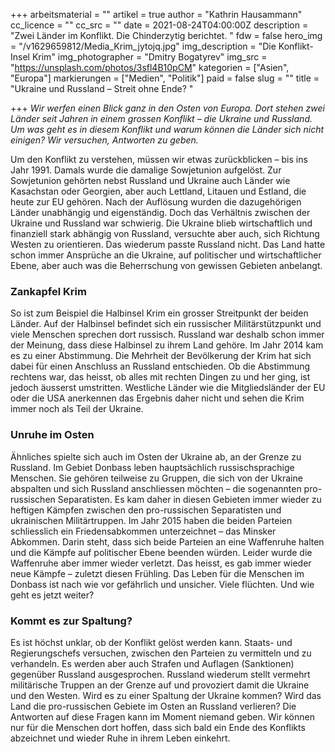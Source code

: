+++
arbeitsmaterial = ""
artikel = true
author = "Kathrin Hausammann"
cc_licence = ""
cc_src = ""
date = 2021-08-24T04:00:00Z
description = "Zwei Länder im Konflikt. Die Chinderzytig berichtet. "
fdw = false
hero_img = "/v1629659812/Media_Krim_jytojq.jpg"
img_description = "Die Konflikt-Insel Krim"
img_photographer = "Dmitry Bogatyrev"
img_src = "https://unsplash.com/photos/3sfl4B10pCM"
kategorien = ["Asien", "Europa"]
markierungen = ["Medien", "Politik"]
paid = false
slug = ""
title = "Ukraine und Russland – Streit ohne Ende? "

+++
_Wir werfen einen Blick ganz in den Osten von Europa. Dort stehen zwei Länder seit Jahren in einem grossen Konflikt – die Ukraine und Russland. Um was geht es in diesem Konflikt und warum können die Länder sich nicht einigen? Wir versuchen, Antworten zu geben._

Um den Konflikt zu verstehen, müssen wir etwas zurückblicken – bis ins Jahr 1991. Damals wurde die damalige Sowjetunion aufgelöst. Zur Sowjetunion gehörten nebst Russland und Ukraine auch Länder wie Kasachstan oder Georgien, aber auch Lettland, Litauen und Estland, die heute zur EU gehören. Nach der Auflösung wurden die dazugehörigen Länder unabhängig und eigenständig. Doch das Verhältnis zwischen der Ukraine und Russland war schwierig. Die Ukraine blieb wirtschaftlich und finanziell stark abhängig von Russland, versuchte aber auch, sich Richtung Westen zu orientieren. Das wiederum passte Russland nicht. Das Land hatte schon immer Ansprüche an die Ukraine, auf politischer und wirtschaftlicher Ebene, aber auch was die Beherrschung von gewissen Gebieten anbelangt.

### Zankapfel Krim

So ist zum Beispiel die Halbinsel Krim ein grosser Streitpunkt der beiden Länder. Auf der Halbinsel befindet sich ein russischer Militärstützpunkt und viele Menschen sprechen dort russisch. Russland war deshalb schon immer der Meinung, dass diese Halbinsel zu ihrem Land gehöre. Im Jahr 2014 kam es zu einer Abstimmung. Die Mehrheit der Bevölkerung der Krim hat sich dabei für einen Anschluss an Russland entschieden. Ob die Abstimmung rechtens war, das heisst, ob alles mit rechten Dingen zu und her ging, ist jedoch äusserst umstritten. Westliche Länder wie die Mitgliedsländer der EU oder die USA anerkennen das Ergebnis daher nicht und sehen die Krim immer noch als Teil der Ukraine.

### Unruhe im Osten

Ähnliches spielte sich auch im Osten der Ukraine ab, an der Grenze zu Russland. Im Gebiet Donbass leben hauptsächlich russischsprachige Menschen. Sie gehören teilweise zu Gruppen, die sich von der Ukraine abspalten und sich Russland anschliessen möchten – die sogenannten pro-russischen Separatisten. Es kam daher in diesen Gebieten immer wieder zu heftigen Kämpfen zwischen den pro-russischen Separatisten und ukrainischen Militärtruppen. Im Jahr 2015 haben die beiden Parteien schliesslich ein Friedensabkommen unterzeichnet – das Minsker Abkommen. Darin steht, dass sich beide Parteien an eine Waffenruhe halten und die Kämpfe auf politischer Ebene beenden würden. Leider wurde die Waffenruhe aber immer wieder verletzt. Das heisst, es gab immer wieder neue Kämpfe – zuletzt diesen Frühling. Das Leben für die Menschen im Donbass ist nach wie vor gefährlich und unsicher. Viele flüchten. Und wie geht es jetzt weiter?

### Kommt es zur Spaltung?

Es ist höchst unklar, ob der Konflikt gelöst werden kann. Staats- und Regierungschefs versuchen, zwischen den Parteien zu vermitteln und zu verhandeln. Es werden aber auch Strafen und Auflagen (Sanktionen) gegenüber Russland ausgesprochen. Russland wiederum stellt vermehrt militärische Truppen an der Grenze auf und provoziert damit die Ukraine und den Westen. Wird es zu einer Spaltung der Ukraine kommen? Wird das Land die pro-russischen Gebiete im Osten an Russland verlieren? Die Antworten auf diese Fragen kann im Moment niemand geben. Wir können nur für die Menschen dort hoffen, dass sich bald ein Ende des Konflikts abzeichnet und wieder Ruhe in ihrem Leben einkehrt.